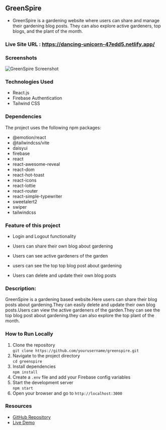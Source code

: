 ## GreenSpire

- GreenSpire is a gardening website where users can share and manage their gardening blog posts. They can also explore active gardeners, top blogs, and the plant of the month.

### Live Site URL : https://dancing-unicorn-47edd5.netlify.app/

### Screenshots

![GreenSpire Screenshot](https://i.ibb.co.com/DfVmwVbF/Screenshot-2025-08-08-121332.png)

### Technologies Used

- React.js
- Firebase Authentication
- Tailwind CSS

### Dependencies

The project uses the following npm packages:

- @emotion/react
- @tailwindcss/vite
- daisyui
- firebase
- react
- react-awesome-reveal
- react-dom
- react-hot-toast
- react-icons
- react-lottie
- react-router
- react-simple-typewriter
- sweetalert2
- swiper
- tailwindcss

### Feature of this project

- Login and Logout functionality

- Users can share their own blog about gardening

- Users can see active gardeners of the garden

- users can see the top top blog post about gardening

- Users can delete and update their own blog posts

### Description:

GreenSpire is a gardening based website.Here users can share their blog posts about gardening.They can easily delete and update their own blog posts.Users can view the active gardeners of the garden.They can see the top blog post about gardening.they can also explore the top plant of the month.

### How to Run Locally

1. Clone the repository  
   `git clone https://github.com/yourusername/greenspire.git`
2. Navigate to the project directory  
   `cd greenspire`
3. Install dependencies  
   `npm install`
4. Create a `.env` file and add your Firebase config variables
5. Start the development server  
   `npm start`
6. Open your browser and go to `http://localhost:3000`

### Resources

- [GitHub Repository](https://github.com/nipaayasha05/garden-10)
- [Live Demo](https://dancing-unicorn-47edd5.netlify.app/)
